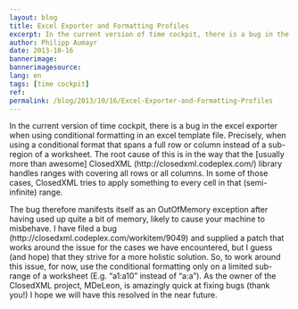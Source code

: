 ```yaml
---
layout: blog
title: Excel Exporter and Formatting Profiles
excerpt: In the current version of time cockpit, there is a bug in the excel exporter when using conditional formatting in an excel template file. Precisely, when using a conditional format that spans a full row or column instead of a sub-region of a worksheet. The root cause of this is in the way that the [usually more than awesome] ClosedXML (http - //closedxml.codeplex.com/) library handles ranges with covering all rows or all columns. In some of those cases, ClosedXML tries to apply something to every cell in that (semi-infinite) range.
author: Philipp Aumayr
date: 2013-10-16
bannerimage: 
bannerimagesource: 
lang: en
tags: [time cockpit]
ref: 
permalink: /blog/2013/10/16/Excel-Exporter-and-Formatting-Profiles
---
```


<p>In the current version of time cockpit, there is a bug in the excel exporter when using conditional formatting in an excel template file. Precisely, when using a conditional format that spans a full row or column instead of a sub-region of a worksheet. The root cause of this is in the way that the [usually more than awesome] ClosedXML (http://closedxml.codeplex.com/) library handles ranges with covering all rows or all columns. In some of those cases, ClosedXML tries to apply something to every cell in that (semi-infinite) range.</p><p>The bug therefore manifests itself as an OutOfMemory exception after having used up quite a bit of memory, likely to cause your machine to misbehave. I have filed a bug (http://closedxml.codeplex.com/workitem/9049) and supplied a patch that works around the issue for the cases we have encountered, but I guess (and hope) that they strive for a more holistic solution. So, to work around this issue, for now, use the conditional formatting only on a limited sub-range of a worksheet (E.g. “a1:a10” instead of “a:a”). As the owner of the ClosedXML project, MDeLeon, is amazingly quick at fixing bugs (thank you!) I hope we will have this resolved in the near future.</p>